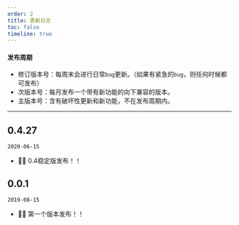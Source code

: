 ```yaml
---
order: 2
title: 更新日志
toc: false 
timeline: true
---
```


#### 发布周期

- 修订版本号：每周末会进行日常`bug`更新。（如果有紧急的`bug`，则任何时候都可发布）
- 次版本号：每月发布一个带有新功能的向下兼容的版本。
- 主版本号：含有破坏性更新和新功能，不在发布周期内。

---
## 0.4.27
`2020-06-15`

- 🌟🌟 0.4稳定版发布！！

## 0.0.1
`2019-08-15`

- 🌟🌟 第一个版本发布！！